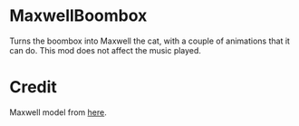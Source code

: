 # MaxwellBoombox
Turns the boombox into Maxwell the cat, with a couple of animations that it can do. This mod does not affect the music played.

# Credit
Maxwell model from [here](https://sketchfab.com/3d-models/maxwell-the-cat-dingus-2ca7f3c1957847d6a145fc35de9046b0).
